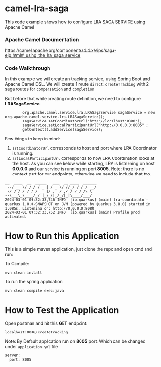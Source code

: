 # camel-lra-saga
This code example shows how to configure LRA SAGA SERVICE using Apache Camel

### Apache Camel Documentation 
https://camel.apache.org/components/4.4.x/eips/saga-eip.html#_using_the_lra_saga_service

### Code Walkthrough 
In this example we will create an tracking service, using Spring Boot and Apache Camel DSL. 
We will create 1 route `direct:createTracking` with 2 saga routes for `compensation` and `completion`

But before that while creating route definition, we need to configure **LRASagaService** 

```
        org.apache.camel.service.lra.LRASagaService sagaService = new org.apache.camel.service.lra.LRASagaService();
        sagaService.setCoordinatorUrl("http://localhost:8080");
        sagaService.setLocalParticipantUrl("http://0.0.0.0:8005");
        getContext().addService(sagaService);

```
Few things to keep in mind:
1. `setCoordinatorUrl` corresponds to host and port where LRA Coordinator is running.
2. `setLocalParticipantUrl` corresponds to how LRA Coordination looks at the host. As you can see below while starting, LRA is listnening on host **0.0.0.0** and our service is running on port **8005**. Note: there is no context part for our endpoints, otherwise we need to include that too. 
```
__  ____  __  _____   ___  __ ____  ______
 --/ __ \/ / / / _ | / _ \/ //_/ / / / __/
 -/ /_/ / /_/ / __ |/ , _/ ,< / /_/ /\ \
--\___\_\____/_/ |_/_/|_/_/|_|\____/___/
2024-03-01 09:32:33,746 INFO  [io.quarkus] (main) lra-coordinator-quarkus 1.0.0-SNAPSHOT on JVM (powered by Quarkus 3.8.0) started in 1.085s. Listening on: http://0.0.0.0:8080
2024-03-01 09:32:33,752 INFO  [io.quarkus] (main) Profile prod activated.
```

# How to Run this Application 
This is a simple maven application, just clone the repo and open cmd and run:

To Compile: 
```
mvn clean install
```

To run the spring application
```
mvn clean compile exec:java
```

# How to Test the Application 
Open postman and hit this **GET** endpoint:
```
localhost:8006/createTracking
```
Note: By Default application run on **8005** port. Which can be changed under `application.yml` file

```
server:
  port: 8005
```

